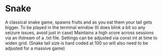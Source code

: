 # Snake
A classical snake game, spawns fruits and as you eat them your tail gets bigger.
To be played in the terminal window (It does blink a bit so any seizure issues, avoid just in case)
Maintains a high score across sessions via an ifstream of a .txt file.
Settings can be adjusted via const int at time to widen grid. (Snake tail size is hard coded at 100 so will also need to be adjusted for a massive game)
